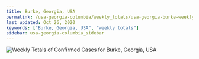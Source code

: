 ```yaml
---
title: Burke, Georgia, USA
permalink: /usa-georgia-columbia/weekly_totals/usa-georgia-burke-weekly_totals.html
last_updated: Oct 26, 2020
keywords: ["Burke, Georgia, USA", "weekly totals"]
sidebar: usa-georgia-columbia_sidebar
---
```


![Weekly Totals of Confirmed Cases for Burke, Georgia, USA](/covid_tracker/images/graphs/usa-georgia-burke-weekly_totals_graph.png)
